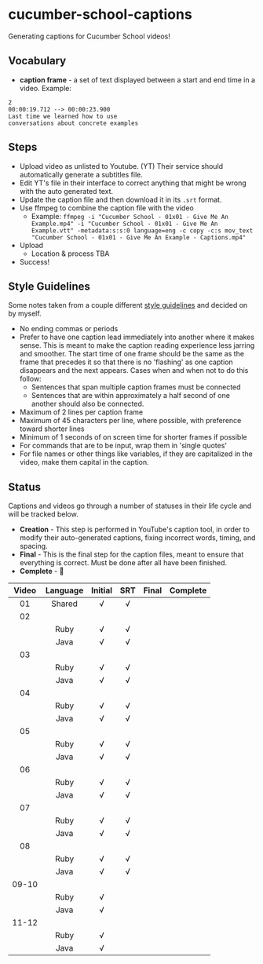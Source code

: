 # cucumber-school-captions

Generating captions for Cucumber School videos!

## Vocabulary

* **caption frame** - a set of text displayed between a start and end time in a video. Example:

```text
2
00:00:19.712 --> 00:00:23.900
Last time we learned how to use
conversations about concrete examples
```

## Steps

* Upload video as unlisted to Youtube. (YT) Their service should automatically generate a subtitles file.
* Edit YT's file in their interface to correct anything that might be wrong with the auto generated text.
* Update the caption file and then download it in its `.srt` format.
* Use ffmpeg to combine the caption file with the video
  * Example: `ffmpeg -i "Cucumber School - 01x01 - Give Me An Example.mp4" -i "Cucumber School - 01x01 - Give Me An Example.vtt" -metadata:s:s:0 language=eng -c copy -c:s mov_text "Cucumber School - 01x01 - Give Me An Example - Captions.mp4"`
* Upload
  * Location & process TBA
* Success!

## Style Guidelines

Some notes taken from a couple different [style guidelines](http://bbc.github.io/subtitle-guidelines/) and decided on by myself.

* No ending commas or periods
* Prefer to have one caption lead immediately into another where it makes sense. This is meant to make the caption reading experience less jarring and smoother. The start time of one frame should be the same as the frame that precedes it so that there is no 'flashing' as one caption disappears and the next appears. Cases when and when not to do this follow:
  * Sentences that span multiple caption frames must be connected
  * Sentences that are within approximately a half second of one another should also be connected.
* Maximum of 2 lines per caption frame
* Maximum of 45 characters per line, where possible, with preference toward shorter lines
* Minimum of 1 seconds of on screen time for shorter frames if possible
* For commands that are to be input, wrap them in 'single quotes'
* For file names or other things like variables, if they are capitalized in the video, make them capital in the caption.

## Status

Captions and videos go through a number of statuses in their life cycle and will be tracked below.

* **Creation** - This step is performed in YouTube's caption tool, in order to modify their auto-generated captions, fixing incorrect words, timing, and spacing.
* **Final** - This is the final step for the caption files, meant to ensure that everything is correct. Must be done after all have been finished.
* **Complete** - 🎉

| Video | Language | Initial | SRT    | Final | Complete |
|:-----:|:--------:|:-------:|:------:|:-----:|----------|
| 01    | Shared   | √       | √      |       |          |
| 02    |          |         |        |       |          |
|       | Ruby     | √       | √      |       |          |
|       | Java     | √       | √      |       |          |
| 03    |          |         |        |       |          |
|       | Ruby     | √       | √      |       |          |
|       | Java     | √       | √      |       |          |
| 04    |          |         |        |       |          |
|       | Ruby     | √       | √      |       |          |
|       | Java     | √       | √      |       |          |
| 05    |          |         |        |       |          |
|       | Ruby     | √       | √      |       |          |
|       | Java     | √       | √      |       |          |
| 06    |          |         |        |       |          |
|       | Ruby     | √       | √      |       |          |
|       | Java     | √       | √      |       |          |
| 07    |          |         |        |       |          |
|       | Ruby     | √       | √      |       |          |
|       | Java     | √       | √      |       |          |
| 08    |          |         |        |       |          |
|       | Ruby     | √       | √      |       |          |
|       | Java     | √       | √      |       |          |
| 09-10 |          |         |        |       |          |
|       | Ruby     | √       |        |       |          |
|       | Java     | √       |        |       |          |
| 11-12 |          |         |        |       |          |
|       | Ruby     | √       |        |       |          |
|       | Java     | √       |        |       |          |
